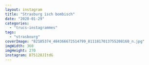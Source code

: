 ```yaml
---
layout: instagram
title: "Strasburg isch bombisch"
date: "2020-01-29"
categories: 
  - "trucs-instagrammes"
tags: 
  - "strasbourg"
coverImage: "82185374_484366672514799_8111817013755208160_n.jpg"
imgWidth: 360
imgHeight: 270
instagram: B75128JItdG
---
```

